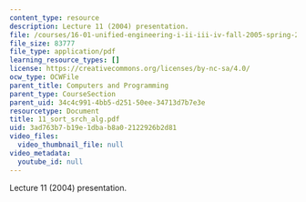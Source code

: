 ```yaml
---
content_type: resource
description: Lecture 11 (2004) presentation.
file: /courses/16-01-unified-engineering-i-ii-iii-iv-fall-2005-spring-2006/3ad763b7b19e1dbab8a02122926b2d81_11_sort_srch_alg.pdf
file_size: 83777
file_type: application/pdf
learning_resource_types: []
license: https://creativecommons.org/licenses/by-nc-sa/4.0/
ocw_type: OCWFile
parent_title: Computers and Programming
parent_type: CourseSection
parent_uid: 34c4c991-4bb5-d251-50ee-34713d7b7e3e
resourcetype: Document
title: 11_sort_srch_alg.pdf
uid: 3ad763b7-b19e-1dba-b8a0-2122926b2d81
video_files:
  video_thumbnail_file: null
video_metadata:
  youtube_id: null
---
```

Lecture 11 (2004) presentation.